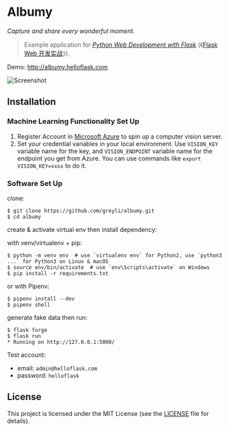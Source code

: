 # Albumy

*Capture and share every wonderful moment.*

> Example application for *[Python Web Development with Flask](https://helloflask.com/en/book/1)* (《[Flask Web 开发实战](https://helloflask.com/book/1)》).

Demo: http://albumy.helloflask.com

![Screenshot](https://helloflask.com/screenshots/albumy.png)

## Installation
### Machine Learning Functionality Set Up

1. Register Account in [Microsoft Azure](https://learn.microsoft.com/en-us/azure/ai-services/computer-vision/quickstarts-sdk/image-analysis-client-library?pivots=programming-language-csharp&tabs=linux%2Cvisual-studio) to spin up a computer vision server.
2. Set your credential variables in your local environment. Use `VISION_KEY` variable name for the key, and `VISION_ENDPOINT` variable name for the endpoint you get from Azure. You can use commands like `export VISION_KEY=xxxx` to do it. 
### Software Set Up
clone:
```
$ git clone https://github.com/greyli/albumy.git
$ cd albumy
```
create & activate virtual env then install dependency:

with venv/virtualenv + pip:
```
$ python -m venv env  # use `virtualenv env` for Python2, use `python3 ...` for Python3 on Linux & macOS
$ source env/bin/activate  # use `env\Scripts\activate` on Windows
$ pip install -r requirements.txt
```
or with Pipenv:
```
$ pipenv install --dev
$ pipenv shell
```
generate fake data then run:
```
$ flask forge
$ flask run
* Running on http://127.0.0.1:5000/
```
Test account:
* email: `admin@helloflask.com`
* password: `helloflask`

## License

This project is licensed under the MIT License (see the
[LICENSE](LICENSE) file for details).
